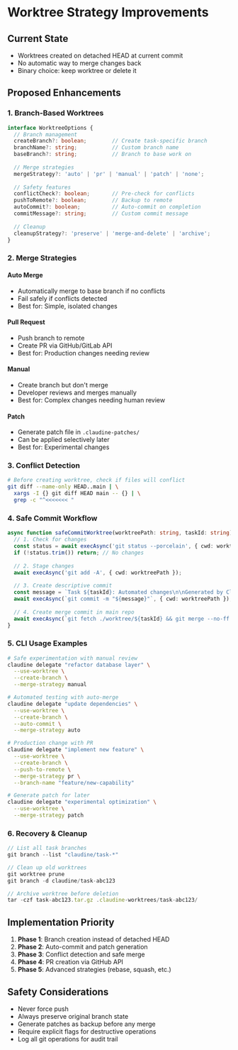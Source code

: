 # Worktree Strategy Improvements

## Current State
- Worktrees created on detached HEAD at current commit
- No automatic way to merge changes back
- Binary choice: keep worktree or delete it

## Proposed Enhancements

### 1. Branch-Based Worktrees
```typescript
interface WorktreeOptions {
  // Branch management
  createBranch?: boolean;        // Create task-specific branch
  branchName?: string;           // Custom branch name
  baseBranch?: string;           // Branch to base work on
  
  // Merge strategies
  mergeStrategy?: 'auto' | 'pr' | 'manual' | 'patch' | 'none';
  
  // Safety features
  conflictCheck?: boolean;       // Pre-check for conflicts
  pushToRemote?: boolean;        // Backup to remote
  autoCommit?: boolean;          // Auto-commit on completion
  commitMessage?: string;        // Custom commit message
  
  // Cleanup
  cleanupStrategy?: 'preserve' | 'merge-and-delete' | 'archive';
}
```

### 2. Merge Strategies

#### Auto Merge
- Automatically merge to base branch if no conflicts
- Fail safely if conflicts detected
- Best for: Simple, isolated changes

#### Pull Request
- Push branch to remote
- Create PR via GitHub/GitLab API
- Best for: Production changes needing review

#### Manual
- Create branch but don't merge
- Developer reviews and merges manually
- Best for: Complex changes needing human review

#### Patch
- Generate patch file in `.claudine-patches/`
- Can be applied selectively later
- Best for: Experimental changes

### 3. Conflict Detection
```bash
# Before creating worktree, check if files will conflict
git diff --name-only HEAD..main | \
  xargs -I {} git diff HEAD main -- {} | \
  grep -c "^<<<<<<< "
```

### 4. Safe Commit Workflow
```typescript
async function safeCommitWorktree(worktreePath: string, taskId: string) {
  // 1. Check for changes
  const status = await execAsync('git status --porcelain', { cwd: worktreePath });
  if (!status.trim()) return; // No changes
  
  // 2. Stage changes
  await execAsync('git add -A', { cwd: worktreePath });
  
  // 3. Create descriptive commit
  const message = `Task ${taskId}: Automated changes\n\nGenerated by Claudine task delegation`;
  await execAsync(`git commit -m "${message}"`, { cwd: worktreePath });
  
  // 4. Create merge commit in main repo
  await execAsync(`git fetch ./worktree/${taskId} && git merge --no-ff FETCH_HEAD`);
}
```

### 5. CLI Usage Examples

```bash
# Safe experimentation with manual review
claudine delegate "refactor database layer" \
  --use-worktree \
  --create-branch \
  --merge-strategy manual

# Automated testing with auto-merge
claudine delegate "update dependencies" \
  --use-worktree \
  --create-branch \
  --auto-commit \
  --merge-strategy auto

# Production change with PR
claudine delegate "implement new feature" \
  --use-worktree \
  --create-branch \
  --push-to-remote \
  --merge-strategy pr \
  --branch-name "feature/new-capability"

# Generate patch for later
claudine delegate "experimental optimization" \
  --use-worktree \
  --merge-strategy patch
```

### 6. Recovery & Cleanup

```typescript
// List all task branches
git branch --list "claudine/task-*"

// Clean up old worktrees
git worktree prune
git branch -d claudine/task-abc123

// Archive worktree before deletion
tar -czf task-abc123.tar.gz .claudine-worktrees/task-abc123/
```

## Implementation Priority

1. **Phase 1**: Branch creation instead of detached HEAD
2. **Phase 2**: Auto-commit and patch generation
3. **Phase 3**: Conflict detection and safe merge
4. **Phase 4**: PR creation via GitHub API
5. **Phase 5**: Advanced strategies (rebase, squash, etc.)

## Safety Considerations

- Never force push
- Always preserve original branch state
- Generate patches as backup before any merge
- Require explicit flags for destructive operations
- Log all git operations for audit trail